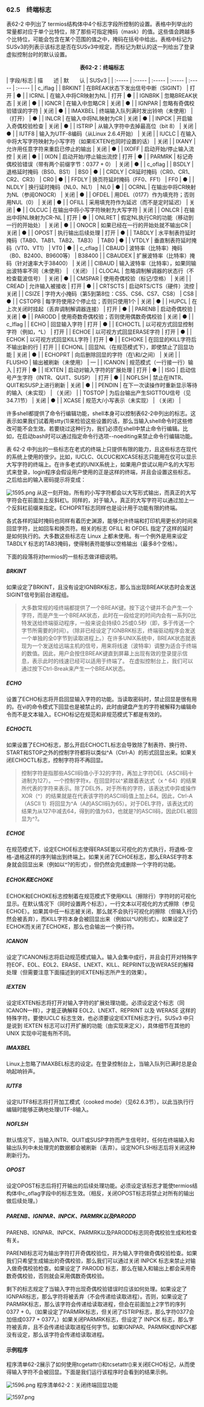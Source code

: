 ### 62.5　终端标志

表62-2 中列出了 termios结构体中4个标志字段所控制的设置。表格中列举出的常量都对应于单个比特位，除了那些可指定掩码（mask）的值。这些值会跨越多个比特位，可能会包含在某个范围的值之中，掩码在括号中给出。表格中标记为SUSv3的列表示该标志是否在SUSv3中规定，而标记为默认的这一列给出了登录虚拟控制台时的默认设置。

<center class="my_markdown"><b class="my_markdown">表62-2：终端标志</b></center>

| 字段/标志 | 描　　述 | 默　　认 | SUSv3 |
| :-----  | :-----  | :-----  | :-----  | :-----  | :-----  |
| c_iflag |
| BRKINT | 在BREAK状态下发出信号中断（SIGINT） | 打开 | ● |
| ICRNL | 在输入中将CR映射为NL | 打开 | ● |
| IGNBRK | 忽略BREAK状态 | 关闭 | ● |
| IGNCR | 在输入中忽略CR | 关闭 | ● |
| IGNPAR | 忽略有奇偶校验错误的字符 | 关闭 | ● |
| IMAXBEL | 终端输入队列满时发出铃响（未使用） | （打开） | ● |
| INLCR | 在输入中将NL映射为CR | 关闭 | ● |
| INPCK | 开启输入奇偶校验检查 | 关闭 | ● |
| ISTRIP | 从输入字符中去掉最高位（bit 8） | 关闭 | ● |
| IUTF8 | 输入为UTF-8编码（从Linux 2.6.4开始） | 关闭 |
| IUCLC | 在输入中将大写字符映射为小写字符（如果IEXTEN也同时设置的话） | 关闭 |
| IXANY | 允许用任意字符来重启已停止的输出 | 关闭 | ● |
| IXOFF | 启动开始/停止输入流控 | 关闭 | ● |
| IXON | 启动开始/停止输出流控 | 打开 | ● |
| PARMRK | 标记奇偶校验错误（带有两个前缀字节：0377 + 0） | 关闭 | ● |
| c_oflag |
| BSDLY | 退格延时掩码（BS0、BS1） | BS0 | ● |
| CRDLY | CR延时掩码（CR0、CR1、CR2、CR3） | CR0 | ● |
| FFDLY | 换页符延时掩码（FF0、FF1） | FF0 | ● |
| NLDLY | 换行延时掩码（NL0、NL1） | NL0 | ● |
| OCRNL | 在输出中将CR映射为NL（参阅ONOCR） | 关闭 | ● |
| OFDEL | 用DEL（0177）作为填充符；否则用NUL（0） | 关闭 | ● |
| OFILL | 采用填充符作为延迟（而不是定时延迟） | 关闭 | ● |
| OLCUC | 在输出中将小写字符映射为大写字符 | 关闭 |
| ONLCR | 在输出中将NL映射为CR-NL | 打开 | ● |
| ONLRET | 假定NL执行CR的功能（移动到一行的开始处） | 关闭 | ● |
| ONOCR | 如果已经在一行的开始处就不输出CR | 关闭 | ● |
| OPOST | 执行输出后续处理 | 打开 | ● |
| TABDLY | 水平制表符延时掩码（TAB0、TAB1、TAB2、TAB3） | TAB0 | ● |
| VTDLY | 垂直制表符延时掩码（VT0、VT1） | VT0 | ● |
| c_cflag |
| CBAUD | 波特率（比特率）掩码（B0、B2400、B9600等） | B38400 |
| CBAUDEX | 扩展波特率（比特率）掩码（针对速率大于38400） | 关闭 |
| CIBAUD | 输入波特率（比特率），如果同输出波特率不同（未使用） | （关闭） |
| CLOCAL | 忽略调制解调器的状态行（不检查载波信号） | 关闭 | ● |
| CMSPAR | 使用奇偶校验（标记/空格） | 关闭 |
| CREAD | 允许输入被接收 | 打开 | ● |
| CRTSCTS | 启动RTS/CTS（硬件）流控 | 关闭 |
| CSIZE | 字符大小掩码（第5到第8位：CS5、CS6、CS7、CS8） | CS8 | ● |
| CSTOPB | 每字符使用2个停止位；否则只使用1个 | 关闭 | ● |
| HUPCL | 在上次关闭时挂起（丢弃调制解调器连接） | 打开 | ● |
| PARENB | 启动奇偶校验 | 关闭 | ● |
| PARODD | 使用奇数奇偶校验；否则使用偶数奇偶校验 | 关闭 | ● |
| c_lflag |
| ECHO | 回显输入字符 | 打开 | ● |
| ECHOCTL | 以可视方式回显控制字符（例如，^L） | 打开 |
| ECHOE | 以可视方式回显ERASE字符 | 打开 | ● |
| ECHOK | 以可视方式回显KILL字符 | 打开 | ● |
| ECHOKE | 在回显的KILL字符后不输出新的行 | 打开 |
| ECHONL | 回显NL（在规范模式下），即使禁止了回显功能 | 关闭 | ● |
| ECHOPRT | 向后删除回显的字符（在\和/之间） | 关闭 |
| FLUSHO | 输出被刷新（未使用） | — |
| ICANON | 规范模式（一行接一行）输入 | 打开 | ● |
| IEXTEN | 启动对输入字符的扩展处理 | 打开 | ● |
| ISIG | 启动信号产生字符（INTR、QUIT、SUSP） | 打开 | ● |
| NOFLSH | 禁止在INTR、QUIT和SUSP上进行刷新 | 关闭 | ● |
| PENDIN | 在下一次读操作时重新显示等待的输入（未实现） | （关闭） |
| TOSTOP | 为后台输出产生SIGTTOU信号（见34.7.1节） | 关闭 | ● |
| XCASE | 规范大/小写表示（未实现） | （关闭） |

许多shell都提供了命令行编辑功能，shell本身可以控制表62-2中列出的标志。这表示如果我们试着用stty(1)来检验这些设置的话，那么当输入shell命令时这些修改可能不会生效。若要绕过这种行为，我们必须在shell中禁止命令行编辑。比如，在启动bash时可以通过指定命令行选项--noediting来禁止命令行编辑功能。

表 62-2 中列出的一些标志在老式的终端上只提供有限的能力，且这些标志在现代的系统上使用的很少。比如，IUCLC、OLCUC和XCASE标志只能用在仅可以显示大写字符的终端上。在许多老式的UNIX系统上，如果用户尝试以用户名的大写形式来登录，login程序会假设用户使用的正是这样的终端，并且会设置这些标志。之后给出的输入密码提示将变成：



![1595.png](../images/1595.png)
从这一刻开始，所有的小写字符都会以大写形式输出，而真正的大写字符会在前面加上反斜杠\。同样的，对于输入，真正的大写字符可以通过加上一个反斜杠前缀来指定。ECHOPRT标志同样也是设计用于功能有限的终端。

各式各样的延时掩码也同样有着历史渊源，能够允许终端和打印机用更长的时间来回显字符，比如回车和换页符。相关的标志 OFILL 和 OFDEL 指定了这样的延时是如何执行的。大多数这些标志在 Linux 上都未使用。有一个例外是用来设定 TABDLY 标志的TAB3掩码，使得制表符能够以空格输出（最多8个空格）。

下面的段落将对termios的一些标志做详细说明。

##### BRKINT

如果设定了BRKINT，且没有设定IGNBRK标志，那么当出现BREAK状态时会发送SIGINT信号到前台进程组。

> 大多数常规的哑终端都提供了一个BREAK键。按下这个键并不会产生一个字符，而是产生一个BREAK状态，此时在一段给定的时间内会有一系列0比特发送给终端驱动程序，一般来说会持续0.25或0.5秒（即，多于传送一个字节所需要的时间）。（除非已经设定了IGNBRK标志，终端驱动程序会发送一个单独的全0字节到读取进程上。）在许多UNIX系统中，BREAK状态就表现为一个发送给远端主机的信号，用来将线速（波特率）调整为适合于终端的数值。因此，用户会按住BREAK键直到屏幕上出现有效的登录提示信息，表示此时的线速已经可以适用于终端了。
> 在虚拟控制台上，我们可以通过按下Ctrl-Break来产生一个BREAK状态。

##### ECHO

设置了ECHO标志将开启回显输入字符的功能。当读取密码时，禁止回显是很有用的。在vi的命令模式下回显也是被禁止的，此时由键盘产生的字符被解释为编辑命令而不是文本输入。ECHO标记在规范和非规范模式下都是有效的。

##### ECHOCTL

如果设置了ECHO标志，那么开启ECHOCTL标志会导致除了制表符、换行符、START和STOP之外的控制字符都将以类似^A（Ctrl-A）的形式回显出来。如果关闭ECHOCTL标志，控制字符将不再回显。

> 控制字符是指那些ASCII码值小于32的字符，再加上字符DEL（ASCII码十进制为127）。一个控制字符x，在回显时以^紧跟着表达式（x ^ 64）的结果所代表的字符来表示。除了DEL外，对于所有的字符，该表达式中异或操作XOR（^）的结果就是在代表该字符的ASCII码值上加上64。因此，Ctrl-A（ASCII 1）将回显为^A（A的ASCII码为65）。对于DEL字符，该表达式的结果为从127中减去64，得到的值为63，也就是?的ASCII码，因此DEL被回显为^?。

##### ECHOE

在规范模式下，设定ECHOE标志使得ERASE能以可视化的方式执行，将退格-空格-退格这样的序列输出到终端上。如果关闭了ECHOE标志，那么ERASE字符本身就会回显出来（例如以^?的形式），但仍然会完成删除一个字符的功能。

##### ECHOK和ECHOKE

ECHOK和ECHOKE标志控制着在规范模式下使用KILL（擦除行）字符时的可视化显示。在默认情况下（同时设置两个标志），一行文本以可视化的方式擦除（参见ECHOE）。如果其中任一标志被关闭，那么就不会执行可视化的擦除（但输入行仍然会被丢弃），而KILL字符本身会被回显出来（例如以^U的形式）。如果设定了ECHOK而关闭了ECHOKE，那么也会输出一个换行符。

##### ICANON

设定了ICANON标志将启动规范模式输入。输入会集中成行，并且会打开对特殊字符EOF、EOL、EOL2、ERASE、LNEXT、KILL、REPRINT以及WERASE的解释处理（但需要注意下面描述到的IEXTEN标志所产生的效果）。

##### IEXTEN

设定IEXTEN标志将打开对输入字符的扩展处理功能。必须设定这个标志（同 ICANON一样），才能正确解释 EOL2、LNEXT、REPRINT 以及 WERASE 这样的特殊字符。要使IUCLC 标志生效，也必须要设定IEXTEN标志才行。SUSv3 中只是说到 IEXTEN 标志可以打开扩展的功能（由实现来定义），具体细节在其他的 UNIX 实现中可能有所不同。

##### IMAXBEL

Linux上忽略了IMAXBEL标志的设定。在登录控制台上，当输入队列已满时总是会响起响铃声。

##### IUTF8

设定IUTF8标志将打开加工模式（cooked mode）（见62.6.3节），以此当执行行编辑时能够正确地处理UTF-8输入。

##### NOFLSH

默认情况下，当输入INTR、QUIT或SUSP字符而产生信号时，任何在终端输入和输出队列中未处理完的数据都会被刷新（丢弃）。设定NOFLSH标志后将关闭这种刷新行为。

##### OPOST

设定OPOST标志后将打开输出的后续处理功能。必须设定该标志才能使termios结构体中c_oflag字段中的标志生效。（相反，关闭OPOST标志将禁止对所有的输出做后续处理。）

##### PARENB、IGNPAR、INPCK、PARMRK以及PARODD

PARENB、IGNPAR、INPCK、PARMRK以及PARODD标志同奇偶校验生成和检查有关。

PARENB标志可为输出字符打开奇偶校验位，并为输入字符做奇偶校验检查。如果我们只希望生成输出的奇偶校验，那么我们可以通过关闭 INPCK 标志来禁止对输入做奇偶校验检查。如果设定了 PARODD 标志，那么在输入和输出上都会采用奇数奇偶校验，否则就会采用偶数奇偶校验。

剩下的标志规定了当输入字符出现奇偶校验错误时应该如何处理。如果设定了IGNPAR标志，那么字符将被丢弃（不会传递给读取进程）。否则，如果设定了PARMRK标志，那么该字符会传递给读取进程，但会在前面加上2字节的序列0377 + 0。（如果设定了PARMRK标志，但关闭了ISTRIP标志，那么字符0377会加倍成0377 + 0377。）如果关闭PARMRK标志，但设定了 INPCK 标志，那么字符被丢弃，且不会传递给读取进程任何字节。如果IGNPAR、PARMRK或INPCK都没有设定，那么该字符会传递给读取进程。

#### 示例程序

程序清单62-2展示了如何使用tcgetattr()和tcsetattr()来关闭ECHO标记，从而使得输入字符不会被回显。下面是我们运行该程序时会看到的结果示例。



![1596.png](../images/1596.png)
程序清单62-2：关闭终端回显功能



![1597.png](../images/1597.png)
